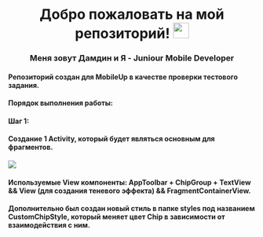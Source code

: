 <h1 align="center">Добро пожаловать на мой репозиторий!</a> 
<img src="https://github.com/blackcater/blackcater/raw/main/images/Hi.gif" height="32"/></h1>
<h3 align="center">Меня зовут Дамдин и Я - Juniour Mobile Developer</h3>
<h4>Репозиторий создан для MobileUp в качестве проверки тестового задания. </h4>
<h4>Порядок выполнения работы:</h4>
<h4>Шаг 1:</h4>
<h4>Создание 1 Activity, который будет являться основным для фрагментов.</h4>
<img src = "https://user-images.githubusercontent.com/86519269/192108053-67bdd60e-2757-4407-8e23-e5a1246d754b.png"/>
<h4>Используемые View компоненты: AppToolbar + ChipGroup + TextView && View (для создания теневого эффекта) && FragmentContainerView.</h4>
<h4>Дополнительно был создан новый стиль в папке styles под названием CustomChipStyle, который меняет цвет Chip в зависимости от взаимодействия с ним.</h4>
